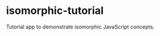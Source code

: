 isomorphic-tutorial
===================

Tutorial app to demonstrate isomorphic JavaScript concepts.
